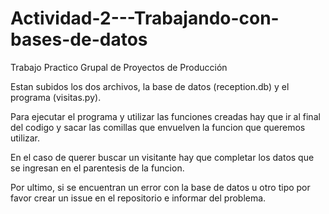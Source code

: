 # Actividad-2---Trabajando-con-bases-de-datos
Trabajo Practico Grupal de Proyectos de Producción

Estan subidos los dos archivos, la base de datos (reception.db) y el programa (visitas.py).

Para ejecutar el programa y utilizar las funciones creadas hay que ir al final del codigo y  sacar las comillas que envuelven la funcion que queremos utilizar.

En el caso de querer buscar un visitante hay que completar los datos que se ingresan en el parentesis de la funcion.

Por ultimo, si se encuentran un error con la base de datos u otro tipo por favor crear un issue en el repositorio e informar del problema. 
